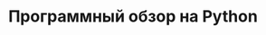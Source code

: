 ---
title: "Программный обзор на Python"
url: /ru/java/programming-outlook-in-python/
weight: 20
type: docs
---